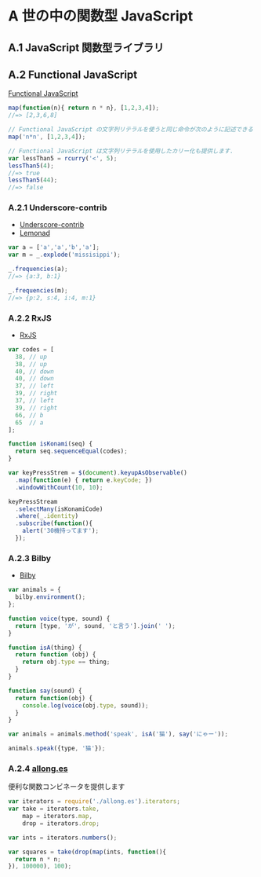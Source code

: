 # A 世の中の関数型 JavaScript

## A.1 JavaScript 関数型ライブラリ

## A.2 Functional JavaScript

[Functional JavaScript](http://osteele.com/sources/javascript/functional/)  

```js
map(function(n){ return n * n}, [1,2,3,4]);
//=> [2,3,6,8]

// Functional JavaScript の文字列リテラルを使うと同じ命令が次のように記述できる
map('n*n', [1,2,3,4]);

// Functional JavaScript は文字列リテラルを使用したカリー化も提供します.
var lessThan5 = rcurry('<', 5);
lessThan5(4);
//=> true
lessThan5(44);
//=> false
```

### A.2.1 Underscore-contrib

- [Underscore-contrib](https://github.com/documentcloud/underscore-contrib)
- [Lemonad](https://github.com/fogus/lemonad)

```js
var a = ['a','a','b','a'];
var m = _.explode('missisippi');

_.frequencies(a);
//=> {a:3, b:1}

_.frequencies(m);
//=> {p:2, s:4, i:4, m:1}
```

### A.2.2 RxJS

- [RxJS](https://github.com/Reactive-Extensions/RxJS)

```js
var codes = [
  38, // up
  38, // up
  40, // down
  40, // down
  37, // left
  39, // right
  37, // left
  39, // right
  66, // b
  65  // a
];

function isKonami(seq) {
  return seq.sequenceEqual(codes);
}

var keyPressStrem = $(document).keyupAsObservable()
  .map(function(e) { return e.keyCode; })
  .windowWithCount(10, 10);

keyPressStream
  .selectMany(isKonamiCode)
  .where(_.identity)
  .subscribe(function(){
    alert('30機持ってます');
  });
```

### A.2.3 Bilby

- [Bilby](https://github.com/puffnfresh/bilby.js)

```js
var animals = {
  bilby.environment();
};

function voice(type, sound) {
  return [type, 'が', sound, 'と言う'].join(' ');
}

function isA(thing) {
  return function (obj) {
    return obj.type == thing;
  }
}

function say(sound) {
  return function(obj) {
    console.log(voice(obj.type, sound));
  }
}

var animals = animals.method('speak', isA('猫'), say('にゃー'));

animals.speak({type, '猫'});
```

### A.2.4 [allong.es](http://allong.es/)
便利な関数コンビネータを提供します

```js
var iterators = require('./allong.es').iterators;
var take = iterators.take,
    map = iterators.map,
    drop = iterators.drop;

var ints = iterators.numbers();

var squares = take(drop(map(ints, function(){
  return n * n;
}), 100000), 100);
```

